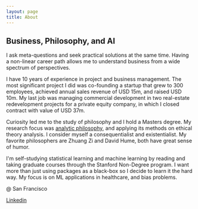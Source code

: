 ```yaml
---
layout: page
title: About
---
```


## Business, Philosophy, and AI

I ask meta-questions and seek practical solutions at the same time. Having a non-linear career path allows me to understand business from a wide spectrum of perspectives.

I have 10 years of experience in project and business management. The most significant project I did was co-founding a startup that grew to 300 employees, achieved annual sales revenue of USD 15m, and raised USD 10m. My last job was managing commercial development in two real-estate redevelopment projects for a private equity company, in which I closed contract with value of USD 37m.

Curiosity led me to the study of philosophy and I hold a Masters degree. My research focus was [analytic philosophy](https://en.wikipedia.org/wiki/Analytic_philosophy), and applying its methods on ethical theory analysis. I consider myself a consequentialist and existentialist. My favorite philosophers are Zhuang Zi and David Hume, both have great sense of humor.

I'm self-studying statistical learning and machine learning by reading and taking graduate courses through the Stanford Non-Degree program. I want more than just using packages as a black-box so I decide to learn it the hard way. My focus is on ML applications in healthcare, and bias problems.

@ San Francisco

[Linkedin](https://www.linkedin.com/in/junecpy/)
